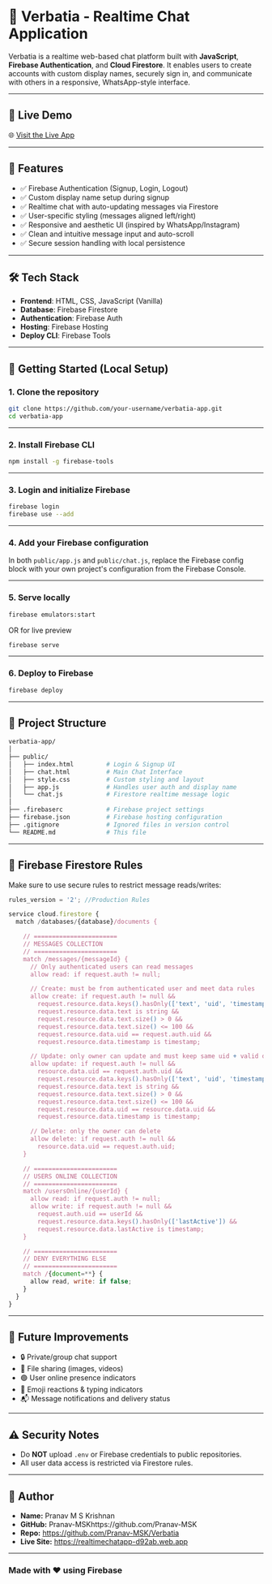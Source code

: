 
# 💬 Verbatia - Realtime Chat Application

Verbatia is a realtime web-based chat platform built with **JavaScript**, **Firebase Authentication**, and **Cloud Firestore**. It enables users to create accounts with custom display names, securely sign in, and communicate with others in a responsive, WhatsApp-style interface.

---

## 🔗 Live Demo

🌐 [Visit the Live App](https://realtimechatapp-d92ab.web.app) 

---

## 📸 Features

- ✅ Firebase Authentication (Signup, Login, Logout)
- ✅ Custom display name setup during signup
- ✅ Realtime chat with auto-updating messages via Firestore
- ✅ User-specific styling (messages aligned left/right)
- ✅ Responsive and aesthetic UI (inspired by WhatsApp/Instagram)
- ✅ Clean and intuitive message input and auto-scroll
- ✅ Secure session handling with local persistence

---

## 🛠 Tech Stack

- **Frontend**: HTML, CSS, JavaScript (Vanilla)
- **Database**: Firebase Firestore
- **Authentication**: Firebase Auth
- **Hosting**: Firebase Hosting
- **Deploy CLI**: Firebase Tools

---

## 🚀 Getting Started (Local Setup)

### 1. Clone the repository
```bash
git clone https://github.com/your-username/verbatia-app.git
cd verbatia-app
```

---

### 2. Install Firebase CLI
```bash
npm install -g firebase-tools
```

---

### 3. Login and initialize Firebase
```bash
firebase login
firebase use --add
```

---

### 4. Add your Firebase configuration

In both `public/app.js` and `public/chat.js`, replace the Firebase config block with your own project's configuration from the Firebase Console.

---

### 5. Serve locally
```bash
firebase emulators:start
```

OR for live preview

```bash
firebase serve
```

---

### 6. Deploy to Firebase
```bash
firebase deploy
```

---

## 📁 Project Structure

```bash
verbatia-app/
│
├── public/
│   ├── index.html         # Login & Signup UI
│   ├── chat.html          # Main Chat Interface
│   ├── style.css          # Custom styling and layout
│   ├── app.js             # Handles user auth and display name
│   └── chat.js            # Firestore realtime message logic
│
├── .firebaserc            # Firebase project settings
├── firebase.json          # Firebase hosting configuration
├── .gitignore             # Ignored files in version control
└── README.md              # This file
```

---

## 🔐 Firebase Firestore Rules

Make sure to use secure rules to restrict message reads/writes:

```js
rules_version = '2'; //Production Rules

service cloud.firestore {
  match /databases/{database}/documents {

    // =======================
    // MESSAGES COLLECTION
    // =======================
    match /messages/{messageId} {
      // Only authenticated users can read messages
      allow read: if request.auth != null;

      // Create: must be from authenticated user and meet data rules
      allow create: if request.auth != null &&
        request.resource.data.keys().hasOnly(['text', 'uid', 'timestamp']) &&
        request.resource.data.text is string &&
        request.resource.data.text.size() > 0 &&
        request.resource.data.text.size() <= 100 &&
        request.resource.data.uid == request.auth.uid &&
        request.resource.data.timestamp is timestamp;

      // Update: only owner can update and must keep same uid + valid data
      allow update: if request.auth != null &&
        resource.data.uid == request.auth.uid &&
        request.resource.data.keys().hasOnly(['text', 'uid', 'timestamp']) &&
        request.resource.data.text is string &&
        request.resource.data.text.size() > 0 &&
        request.resource.data.text.size() <= 100 &&
        request.resource.data.uid == resource.data.uid &&
        request.resource.data.timestamp is timestamp;

      // Delete: only the owner can delete
      allow delete: if request.auth != null &&
        resource.data.uid == request.auth.uid;
    }

    // =======================
    // USERS ONLINE COLLECTION
    // =======================
    match /usersOnline/{userId} {
      allow read: if request.auth != null;
      allow write: if request.auth != null &&
        request.auth.uid == userId &&
        request.resource.data.keys().hasOnly(['lastActive']) &&
        request.resource.data.lastActive is timestamp;
    }

    // =======================
    // DENY EVERYTHING ELSE
    // =======================
    match /{document=**} {
      allow read, write: if false;
    }
  }
}
```

---

## 🧠 Future Improvements

- 🔒 Private/group chat support
- 📎 File sharing (images, videos)
- 🟢 User online presence indicators
- 🧪 Emoji reactions & typing indicators
- 📬 Message notifications and delivery status

---

## ⚠️ Security Notes

- Do **NOT** upload `.env` or Firebase credentials to public repositories.
- All user data access is restricted via Firestore rules.

---

## 📧 Author

- **Name:** Pranav M S Krishnan  
- **GitHub:** Pranav-MSKhttps://github.com/Pranav-MSK 
- **Repo:** https://github.com/Pranav-MSK/Verbatia 
- **Live Site:** https://realtimechatapp-d92ab.web.app

---

### Made with ❤️ using Firebase
